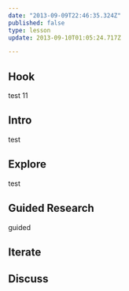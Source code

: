 ```yaml
---
date: "2013-09-09T22:46:35.324Z"
published: false
type: lesson
update: 2013-09-10T01:05:24.717Z

---
```


## Hook
test 11<!-- -->
## Intro
test<!-- -->
## Explore
test<!-- -->
## Guided Research
guided<!-- -->
## Iterate
<!-- -->
## Discuss

